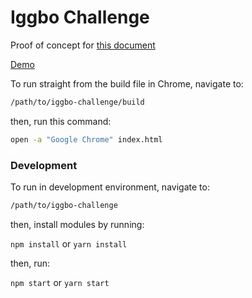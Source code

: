 # Iggbo Challenge

Proof of concept for [this document](https://github.com/iggbo/support/blob/master/dev-candidates.md)

[Demo](https://ryanstimmler.com/iggbo-challenge/index.html)

To run straight from the build file in Chrome, navigate to:

```bash
/path/to/iggbo-challenge/build
```
then, run this command:

```bash
open -a "Google Chrome" index.html
```

### Development

To run in development environment, navigate to:

```bash
/path/to/iggbo-challenge
```

then, install modules by running:

`npm install` or `yarn install`

then, run:

`npm start` or `yarn start`
